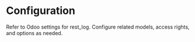 # Configuration

Refer to Odoo settings for rest_log. Configure related models, access rights, and options as needed.
